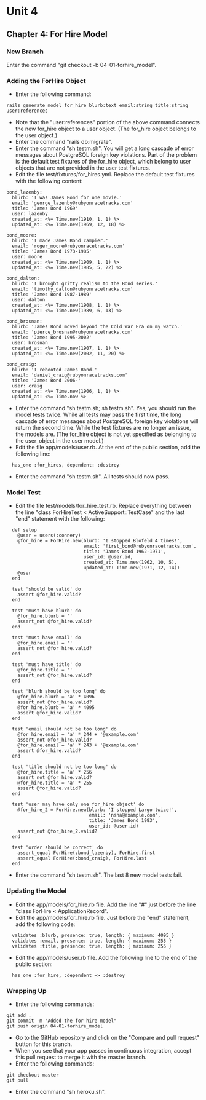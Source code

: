 # Unit 4
## Chapter 4: For Hire Model

### New Branch
Enter the command "git checkout -b 04-01-forhire_model".

### Adding the ForHire Object
* Enter the following command:
```
rails generate model for_hire blurb:text email:string title:string user:references
```
* Note that the "user:references" portion of the above command connects the new for_hire object to a user object.  (The for_hire object belongs to the user object.)
* Enter the command "rails db:migrate".
* Enter the command "sh testm.sh".  You will get a long cascade of error messages about PostgreSQL foreign key violations.  Part of the problem is the default test fixtures of the for_hire object, which belong to user objects that are not provided in the user test fixtures.
* Edit the file test/fixtures/for_hires.yml.  Replace the default test fixtures with the following content:
```
bond_lazenby:
  blurb: 'I was James Bond for one movie.'
  email: 'george_lazenby@rubyonracetracks.com'
  title: 'James Bond 1969'
  user: lazenby
  created_at: <%= Time.new(1910, 1, 1) %>
  updated_at: <%= Time.new(1969, 12, 18) %>

bond_moore:
  blurb: 'I made James Bond campier.'
  email: 'roger_moore@rubyonracetracks.com'
  title: 'James Bond 1973-1985'
  user: moore
  created_at: <%= Time.new(1909, 1, 1) %>
  updated_at: <%= Time.new(1985, 5, 22) %>

bond_dalton:
  blurb: 'I brought gritty realism to the Bond series.'
  email: 'timothy_dalton@rubyonracetracks.com'
  title: 'James Bond 1987-1989'
  user: dalton
  created_at: <%= Time.new(1908, 1, 1) %>
  updated_at: <%= Time.new(1989, 6, 13) %>

bond_brosnan:
  blurb: 'James Bond moved beyond the Cold War Era on my watch.'
  email: 'pierce_brosnan@rubyonracetracks.com'
  title: 'James Bond 1995-2002'
  user: brosnan
  created_at: <%= Time.new(1907, 1, 1) %>
  updated_at: <%= Time.new(2002, 11, 20) %>

bond_craig:
  blurb: 'I rebooted James Bond.'
  email: 'daniel_craig@rubyonracetracks.com'
  title: 'James Bond 2006-'
  user: craig
  created_at: <%= Time.new(1906, 1, 1) %>
  updated_at: <%= Time.now %>
```
* Enter the command "sh testm.sh; sh testm.sh".  Yes, you should run the model tests twice.  While all tests may pass the first time, the long cascade of error messages about PostgreSQL foreign key violations will return the second time.  While the test fixtures are no longer an issue, the models are.  (The for_hire object is not yet specified as belonging to the user_object in the user model.)
* Edit the file app/models/user.rb.  At the end of the public section, add the following line:
```
  has_one :for_hires, dependent: :destroy
```


* Enter the command "sh testm.sh".  All tests should now pass.

### Model Test
* Edit the file test/models/for_hire_test.rb.  Replace everything between the line "class ForHireTest < ActiveSupport::TestCase" and the last "end" statement with the following:
```
  def setup
    @user = users(:connery)
    @for_hire = ForHire.new(blurb: 'I stopped Blofeld 4 times!',
                            email: 'first_bond@rubyonracetracks.com',
                            title: 'James Bond 1962-1971',
                            user_id: @user.id,
                            created_at: Time.new(1962, 10, 5),
                            updated_at: Time.new(1971, 12, 14))
    @user
  end

  test 'should be valid' do
    assert @for_hire.valid?
  end

  test 'must have blurb' do
    @for_hire.blurb = ''
    assert_not @for_hire.valid?
  end

  test 'must have email' do
    @for_hire.email = ''
    assert_not @for_hire.valid?
  end

  test 'must have title' do
    @for_hire.title = ''
    assert_not @for_hire.valid?
  end

  test 'blurb should be too long' do
    @for_hire.blurb = 'a' * 4096
    assert_not @for_hire.valid?
    @for_hire.blurb = 'a' * 4095
    assert @for_hire.valid?
  end

  test 'email should not be too long' do
    @for_hire.email = 'a' * 244 + '@example.com'
    assert_not @for_hire.valid?
    @for_hire.email = 'a' * 243 + '@example.com'
    assert @for_hire.valid?
  end

  test 'title should not be too long' do
    @for_hire.title = 'a' * 256
    assert_not @for_hire.valid?
    @for_hire.title = 'a' * 255
    assert @for_hire.valid?
  end

  test 'user may have only one for_hire object' do
    @for_hire_2 = ForHire.new(blurb: 'I stopped Largo twice!',
                              email: 'nsna@example.com',
                              title: 'James Bond 1983',
                              user_id: @user.id)
    assert_not @for_hire_2.valid?
  end

  test 'order should be correct' do
    assert_equal ForHire(:bond_lazenby), ForHire.first
    assert_equal ForHire(:bond_craig), ForHire.last
  end
```
* Enter the command "sh testm.sh".  The last 8 new model tests fail.

### Updating the Model
* Edit the app/models/for_hire.rb file.  Add the line "#" just before the line "class ForHire < ApplicationRecord".
* Edit the app/models/for_hire.rb file.  Just before the "end" statement, add the following code:
```
  validates :blurb, presence: true, length: { maximum: 4095 }
  validates :email, presence: true, length: { maximum: 255 }
  validates :title, presence: true, length: { maximum: 255 }
```
* Edit the app/models/user.rb file.  Add the following line to the end of the public section:
```
  has_one :for_hire, :dependent => :destroy
```

### Wrapping Up
* Enter the following commands:
```
git add .
git commit -m "Added the for hire model"
git push origin 04-01-forhire_model
```
* Go to the GitHub repository and click on the "Compare and pull request" button for this branch.
* When you see that your app passes in continuous integration, accept this pull request to merge it with the master branch.
* Enter the following commands:
```
git checkout master
git pull
```
* Enter the command "sh heroku.sh".
